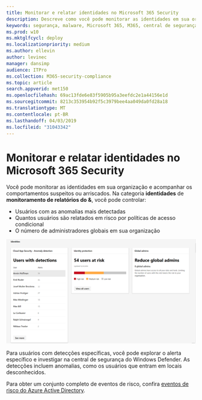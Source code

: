 ```yaml
---
title: Monitorar e relatar identidades no Microsoft 365 Security
description: Descreve como você pode monitorar as identidades em sua organização e controlar comportamentos suspeitos ou arriscados.
keywords: segurança, malware, Microsoft 365, M365, central de segurança, monitor, relatório, identidade
ms.prod: w10
ms.mktglfcycl: deploy
ms.localizationpriority: medium
ms.author: ellevin
author: levinec
manager: dansimp
audience: ITPro
ms.collection: M365-security-compliance
ms.topic: article
search.appverid: met150
ms.openlocfilehash: 69ac13fde6e83f5905b95a3eefdc2e1a44156e1d
ms.sourcegitcommit: 8213c353954b92f5c3979bee4aa049da0fd28a18
ms.translationtype: MT
ms.contentlocale: pt-BR
ms.lasthandoff: 04/03/2019
ms.locfileid: "31043342"
---
```

# <a name="monitor-and-report-identities-in-microsoft-365-security"></a>Monitorar e relatar identidades no Microsoft 365 Security

Você pode monitorar as identidades em sua organização e acompanhar os comportamentos suspeitos ou arriscados. Na categoria **identidades** de **monitoramento de relatórios do &**, você pode controlar:

* Usuários com as anomalias mais detectadas
* Quantos usuários são relatados em risco por políticas de acesso condicional
* O número de administradores globais em sua organização

![Categoria identidades da página de relatórios do & de monitoramento](./media/security-docs/identities.png)

Para usuários com detecções específicas, você pode explorar o alerta específico e investigar na central de segurança do Windows Defender. As detecções incluem anomalias, como os usuários que entram em locais desconhecidos.

Para obter um conjunto completo de eventos de risco, confira [eventos de risco do Azure Active Directory](https://docs.microsoft.com/azure/active-directory/reports-monitoring/concept-risk-events).
